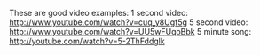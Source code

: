 These are good video examples:
1 second video: http://www.youtube.com/watch?v=cuq_y8Ugf5g
5 second video: http://www.youtube.com/watch?v=UU5wFUqoBbk
5 minute song: http://youtube.com/watch?v=5-2ThFddglk
